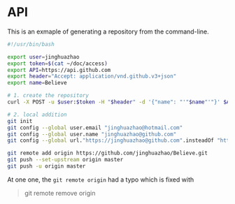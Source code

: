 # API

This is an exmaple of generating a repository from the command-line.

```bash
#!/usr/bin/bash

export user=jinghuazhao
export token=$(cat ~/doc/access)
export API=https://api.github.com
export header="Accept: application/vnd.github.v3+json"
export name=Believe

# 1. create the repository
curl -X POST -u $user:$token -H "$header" -d '{"name": "'"$name"'"}' $API/user/repos

# 2. local addition
git init
git config --global user.email "jinghuazhao@hotmail.com"
git config --global user.name "jinghuazhao@github.com"
git config --global url."https://jinghuazhao@github.com".insteadOf "https://github.com"

git remote add origin https://github.com/jinghuazhao/Believe.git
git push --set-upstream origin master
git push -u origin master
```

At one one, the `git remote origin` had a typo which is fixed with 

> git remote remove origin
